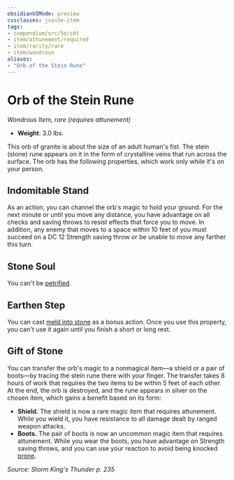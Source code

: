 ```yaml
---
obsidianUIMode: preview
cssclasses: json5e-item
tags:
- compendium/src/5e/skt
- item/attunement/required
- item/rarity/rare
- item/wondrous
aliases: 
- "Orb of the Stein Rune"
---
```

# Orb of the Stein Rune
*Wondrous Item, rare (requires attunement)*  

- **Weight**: 3.0 lbs.

This orb of granite is about the size of an adult human's fist. The stein (stone) rune appears on it in the form of crystalline veins that run across the surface. The orb has the following properties, which work only while it's on your person.

## Indomitable Stand

As an action, you can channel the orb's magic to hold your ground. For the next minute or until you move any distance, you have advantage on all checks and saving throws to resist effects that force you to move. In addition, any enemy that moves to a space within 10 feet of you must succeed on a DC 12 Strength saving throw or be unable to move any farther this turn.

## Stone Soul

You can't be [petrified](2.%20GM%20Tools/Misc%20DND%20Handbook/compendium/rules/conditions.md#petrified).

## Earthen Step

You can cast [meld into stone](/compendium/spells/meld-into-stone.md) as a bonus action. Once you use this property, you can't use it again until you finish a short or long rest.

## Gift of Stone

You can transfer the orb's magic to a nonmagical item—a shield or a pair of boots—by tracing the stein rune there with your finger. The transfer takes 8 hours of work that requires the two items to be within 5 feet of each other. At the end, the orb is destroyed, and the rune appears in silver on the chosen item, which gains a benefit based on its form:

- **Shield.** The shield is now a rare magic item that requires attunement. While you wield it, you have resistance to all damage dealt by ranged weapon attacks.  
- **Boots.** The pair of boots is now an uncommon magic item that requires attunement. While you wear the boots, you have advantage on Strength saving throws, and you can use your reaction to avoid being knocked [prone](2.%20GM%20Tools/Misc%20DND%20Handbook/compendium/rules/conditions.md#prone).  

*Source: Storm King's Thunder p. 235*